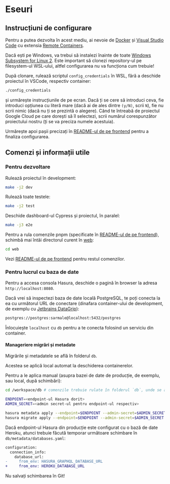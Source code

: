 # Eseuri

## Instrucțiuni de configurare

Pentru a putea dezvolta în acest mediu, ai nevoie de [Docker][1] și [Visual Studio Code][2] cu extensia [Remote Containers][3].

Dacă ești pe Windows, va trebui să instalezi înainte de toate [Windows Subsystem for Linux 2][4]. Este important să clonezi repository-ul pe filesystem-ul WSL-ului, altfel configurarea nu va funcționa cum trebuie!

După clonare, rulează scriptul `config_credentials` în WSL, fără a deschide proiectul în VSCode, respectiv container:

```sh
./config_credentials
```

și urmărește instrucțiunile de pe ecran. Dacă ți se cere să introduci ceva, fie introduci opțiunea cu literă mare (dacă ai de ales dintre `(y/N)`, scrii `N`), fie nu scrii nimic (dacă nu ți se prezintă o alegere). Când te întreabă de proiectul Google Cloud pe care dorești să îl selectezi, scrii numărul corespunzător proiectului nostru (ți se va preciza numele acestuia).

Urmărește apoi pașii precizați în [README-ul de pe frontend] pentru a finaliza configurarea.

## Comenzi și informații utile

### Pentru dezvoltare

Rulează proiectul în development:

```sh
make -j2 dev
```

Rulează toate testele:

```sh
make -j2 test
```

Deschide dashboard-ul Cypress și proiectul, în paralel:

```sh
make -j3 e2e
```

Pentru a rula comenzile pnpm (specificate în [README-ul de pe frontend]), schimbă mai întâi directorul curent în [web](web):

```sh
cd web
```

Vezi [README-ul de pe frontend] pentru restul comenzilor.

### Pentru lucrul cu baza de date

Pentru a accesa consola Hasura, deschide o pagină în browser la adresa `http://localhost:8080`.

Dacă vrei să inspectezi baza de date locală PostgreSQL, te poți conecta la ea cu următorul URL de conectare (dinafara container-ului de development, de exemplu cu [Jetbrains DataGrip][5]):

```txt
postgres://postgres:sarmale@localhost:5432/postgres
```

Înlocuiește `localhost` cu `db` pentru a te conecta folosind un serviciu din container.

#### Manageriere migrări și metadate

Migrările și metadatele se află în folderul `db`.

Acestea se aplică local automat la deschiderea containerelor.

Pentru a le aplica manual (asupra bazei de date de producție, de exemplu, sau local, după schimbări):

```sh
cd /workspace/db # comenzile trebuie rulate în folderul `db`, unde se află fișierul `config.yaml`

ENDPOINT=<endpoint-ul Hasura dorit>
ADMIN_SECRET=<admin secret-ul pentru endpoint-ul respectiv>

hasura metadata apply --endpoint=$ENDPOINT --admin-secret=$ADMIN_SECRET
hasura migrate apply --endpoint=$ENDPOINT --admin-secret=$ADMIN_SECRET
```

Dacă endpoint-ul Hasura din producție este configurat cu o bază de date Heroku, atunci trebuie făcută temporar următoare schimbare în `db/metadata/databases.yaml`:

```diff
configuration:
  connection_info:
    database_url:
-     from_env: HASURA_GRAPHQL_DATABASE_URL
+     from_env: HEROKU_DATABASE_URL
```

Nu salvați schimbarea în Git!

[1]: https://www.docker.com/
[2]: https://code.visualstudio.com/
[3]: https://marketplace.visualstudio.com/items?itemName=ms-vscode-remote.remote-containers
[4]: https://docs.microsoft.com/en-us/windows/wsl/install-win10
[5]: https://www.jetbrains.com/datagrip/
[readme-ul de pe frontend]: web/README.md
